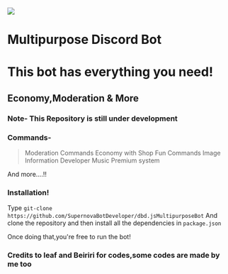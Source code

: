   <br />
    <p>
    <a href="https://dbd.leref.ga"><img src=" alt="dbd.js" /></a>
  </p>

# Multipurpose Discord Bot

# This bot has everything you need!

## Economy,Moderation & More

### Note- This Repository is still under development

### Commands-

> Moderation Commands
> Economy with Shop
> Fun Commands
> Image
> Information
> Developer
> Music
> Premium system 

And more....!!

### Installation!

Type `git-clone https://github.com/SupernovaBotDeveloper/dbd.jsMultipurposeBot`
And clone the repository and then install all the dependencies in `package.json`

Once doing that,you're free to run the bot!

### Credits to leaf and Beiriri for codes,some codes are made by me too

